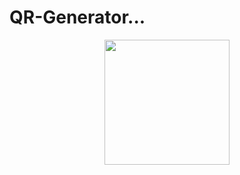 # QR-Generator...

<div align=center>
    <img width="200px" src="https://user-images.githubusercontent.com/97145602/179996401-5e6f4c50-04a6-40f2-badd-3fd7b468f8fb.jpg" />
</div>
